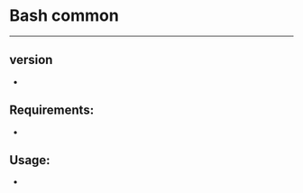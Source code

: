 # Bash common
-----------------------------------------------------

## version
 -

## Requirements:
 -

## Usage:
 -